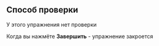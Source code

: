 ## Способ проверки

У этого упражнения нет проверки

Когда вы нажмёте **Завершить** - упражнение закроется